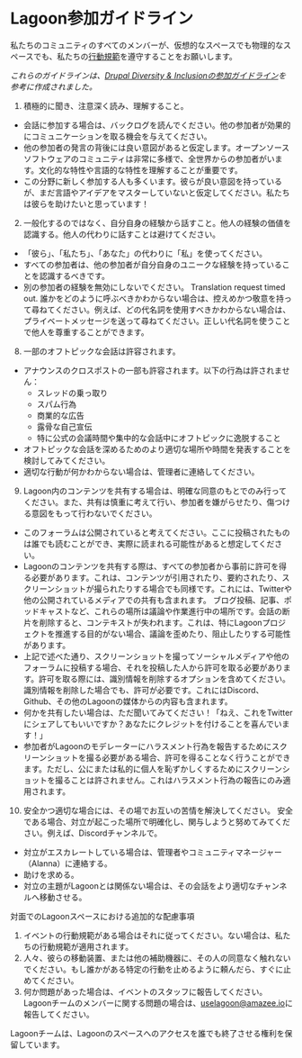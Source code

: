 # Lagoon参加ガイドライン

私たちのコミュニティのすべてのメンバーが、仮想的なスペースでも物理的なスペースでも、私たちの[行動規範](../code-of-conduct.md)を遵守することをお願いします。

_これらのガイドラインは、[Drupal Diversity & Inclusionの参加ガイドライン](https://www.drupaldiversity.com/docs/participant-guidelines)を参考に作成されました。_

1. 積極的に聞き、注意深く読み、理解すること。
  * 会話に参加する場合は、バックログを読んでください。他の参加者が効果的にコミュニケーションを取る機会を与えてください。
  * 他の参加者の発言の背後には良い意図があると仮定します。オープンソースソフトウェアのコミュニティは非常に多様で、全世界からの参加者がいます。文化的な特性や言語的な特性を理解することが重要です。
  * この分野に新しく参加する人も多くいます。彼らが良い意図を持っているが、まだ言語やアイデアをマスターしていないと仮定してください。私たちは彼らを助けたいと思っています！
2. 一般化するのではなく、自分自身の経験から話すこと。他人の経験の価値を認識する。他人の代わりに話すことは避けてください。
  * 「彼ら」、「私たち」、「あなた」の代わりに「私」を使ってください。
  * すべての参加者は、他の参加者が自分自身のユニークな経験を持っていることを認識するべきです。
  * 別の参加者の経験を無効にしないでください。 Translation request timed out. 誰かをどのように呼ぶべきかわからない場合は、控えめかつ敬意を持って尋ねてください。例えば、どの代名詞を使用すべきかわからない場合は、プライベートメッセージを送って尋ねてください。正しい代名詞を使うことで他人を尊重することができます。
8. 一部のオフトピックな会話は許容されます。
  * アナウンスのクロスポストの一部も許容されます。以下の行為は許されません：
    * スレッドの乗っ取り
    * スパム行為
    * 商業的な広告
    * 露骨な自己宣伝
    * 特に公式の会議時間や集中的な会話中にオフトピックに逸脱すること
  * オフトピックな会話を深めるためのより適切な場所や時間を発表することを検討してみてください。
  * 適切な行動が何かわからない場合は、管理者に連絡してください。
9. Lagoon内のコンテンツを共有する場合は、明確な同意のもとでのみ行ってください。また、共有は慎重に考えて行い、参加者を嫌がらせたり、傷つける意図をもって行わないでください。
  * このフォーラムは公開されていると考えてください。ここに投稿されたものは誰でも読むことができ、実際に読まれる可能性があると想定してください。
  * Lagoonのコンテンツを共有する際は、すべての参加者から事前に許可を得る必要があります。これは、コンテンツが引用されたり、要約されたり、スクリーンショットが撮られたりする場合でも同様です。これには、Twitterや他の公開されているメディアでの共有も含まれます。 ブログ投稿、記事、ポッドキャストなど、これらの場所は議論や作業進行中の場所です。会話の断片を削除すると、コンテキストが失われます。これは、特にLagoonプロジェクトを推進する目的がない場合、議論を歪めたり、阻止したりする可能性があります。
  * 上記で述べた通り、スクリーンショットを撮ってソーシャルメディアや他のフォーラムに投稿する場合、それを投稿した人から許可を取る必要があります。許可を取る際には、識別情報を削除するオプションを含めてください。識別情報を削除した場合でも、許可が必要です。これにはDiscord、Github、その他のLagoonの媒体からの内容も含まれます。
  * 何かを共有したい場合は、ただ聞いてみてください！「ねえ、これをTwitterにシェアしてもいいですか？あなたにクレジットを付けることを喜んでいます！」
  * 参加者がLagoonのモデレーターにハラスメント行為を報告するためにスクリーンショットを撮る必要がある場合、許可を得ることなく行うことができます。ただし、公にまたは私的に個人を恥ずかしくするためにスクリーンショットを撮ることは許されません。これはハラスメント行為の報告にのみ適用されます。
10. 安全かつ適切な場合には、その場でお互いの苦情を解決してください。 安全である場合、対立が起こった場所で明確化し、関与しようと努めてみてください。例えば、Discordチャンネルで。
  * 対立がエスカレートしている場合は、管理者やコミュニティマネージャー（Alanna）に連絡する。
  * 助けを求める。
  * 対立の主題がLagoonとは関係ない場合は、その会話をより適切なチャンネルへ移動させる。

対面でのLagoonスペースにおける追加的な配慮事項

1. イベントの行動規範がある場合はそれに従ってください。ない場合は、私たちの行動規範が適用されます。
2. 人々、彼らの移動装置、または他の補助機器に、その人の同意なく触れないでください。もし誰かがある特定の行動を止めるように頼んだら、すぐに止めてください。
3. 何か問題があった場合は、イベントのスタッフに報告してください。
Lagoonチームのメンバーに関する問題の場合は、[uselagoon@amazee.io](mailto:uselagoon@amazee.io)に報告してください。

Lagoonチームは、Lagoonのスペースへのアクセスを誰でも終了させる権利を保留しています。
